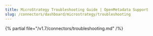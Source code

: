 ```yaml
---
title: MicroStrategy Troubleshooting Guide | OpenMetadata Support
slug: /connectors/dashboard/microstrategy/troubleshooting
---
```


{% partial file="/v1.7/connectors/troubleshooting.md" /%}
